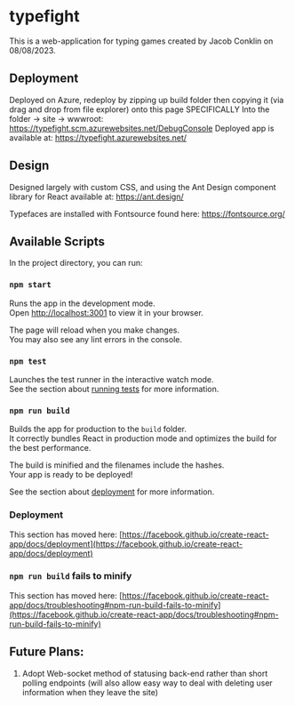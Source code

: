# typefight

This is a web-application for typing games created by Jacob Conklin on 08/08/2023.


## Deployment

Deployed on Azure, redeploy by zipping up build folder then copying it (via drag and drop from file explorer) 
onto this page SPECIFICALLY Into the folder -> site -> wwwroot:
https://typefight.scm.azurewebsites.net/DebugConsole
Deployed app is available at:
https://typefight.azurewebsites.net/

## Design

Designed largely with custom CSS, and using the Ant Design component library for React available at: https://ant.design/

Typefaces are installed with Fontsource found here: https://fontsource.org/

## Available Scripts

In the project directory, you can run:

### `npm start`

Runs the app in the development mode.\
Open [http://localhost:3001](http://localhost:3001) to view it in your browser.

The page will reload when you make changes.\
You may also see any lint errors in the console.

### `npm test`

Launches the test runner in the interactive watch mode.\
See the section about [running tests](https://facebook.github.io/create-react-app/docs/running-tests) for more information.

### `npm run build`

Builds the app for production to the `build` folder.\
It correctly bundles React in production mode and optimizes the build for the best performance.

The build is minified and the filenames include the hashes.\
Your app is ready to be deployed!

See the section about [deployment](https://facebook.github.io/create-react-app/docs/deployment) for more information.

### Deployment

This section has moved here: [https://facebook.github.io/create-react-app/docs/deployment](https://facebook.github.io/create-react-app/docs/deployment)

### `npm run build` fails to minify

This section has moved here: [https://facebook.github.io/create-react-app/docs/troubleshooting#npm-run-build-fails-to-minify](https://facebook.github.io/create-react-app/docs/troubleshooting#npm-run-build-fails-to-minify)


## Future Plans:

1) Adopt Web-socket method of statusing back-end rather than short polling endpoints (will also allow easy way to deal with
deleting user information when they leave the site)